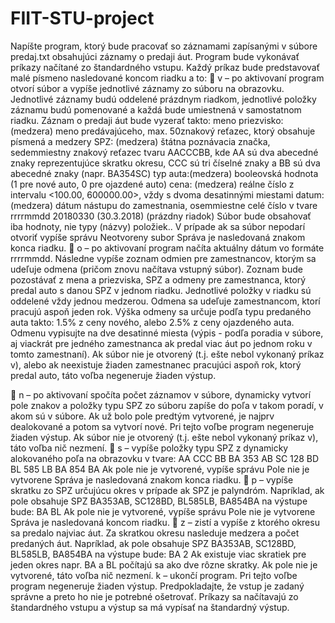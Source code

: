 # FIIT-STU-project

Napíšte program, ktorý bude pracovať so záznamami zapísanými v súbore predaj.txt obsahujúci záznamy o predaji áut. Program bude vykonávať príkazy načítané zo štandardného vstupu. Každý príkaz bude predstavovať malé písmeno nasledované koncom riadku a to:
 v – po aktivovaní program otvorí súbor a vypíše jednotlivé záznamy zo súboru na obrazovku. Jednotlivé záznamy budú oddelené prázdnym riadkom, jednotlivé položky záznamu budú pomenované a každá bude umiestnená v samostatnom riadku. Záznam o predaji áut bude vyzerať takto:
meno priezvisko:(medzera) meno predávajúceho, max. 50znakový reťazec, ktorý obsahuje písmená a medzery
SPZ: (medzera) štátna poznávacia značka, sedemmiestny znakový reťazec tvaru AACCCBB, kde AA sú dva abecedné znaky reprezentujúce skratku okresu, CCC sú tri číselné znaky a BB sú dva abecedné znaky (napr. BA354SC)
typ auta:(medzera) booleovská hodnota (1 pre nové auto, 0 pre ojazdené auto)
cena: (medzera) reálne číslo z intervalu <100.00, 600000.00>, vždy s dvoma desatinnými miestami
datum: (medzera) dátum nástupu do zamestnania, osemmiestne celé číslo v tvare rrrrmmdd 20180330 (30.3.2018)
(prázdny riadok)
Súbor bude obsahovať iba hodnoty, nie typy (názvy) položiek..
V prípade ak sa súbor nepodarí otvoriť vypíše správu Neotvoreny subor
Správa je nasledovaná znakom konca riadku.
 o – po aktivovaní program načíta aktuálny dátum vo formáte rrrrmmdd. Následne vypíše zoznam odmien pre zamestnancov, ktorým sa udeľuje odmena (pričom znovu načítava vstupný súbor). Zoznam bude pozostávať z mena a priezviska, SPZ a odmeny pre zamestnanca, ktorý predal auto s danou SPZ v jednom riadku. Jednotlivé položky v riadku sú oddelené vždy jednou medzerou. Odmena sa udeľuje zamestnancom, ktorí pracujú aspoň jeden rok. Výška odmeny sa určuje podľa typu predaného auta takto: 1.5% z ceny nového, alebo 2.5% z ceny ojazdeného auta. Odmenu vypisujte na dve desatinné miesta (výpis - podľa poradia v súbore, aj viackrát pre jedného zamestnanca ak predal viac áut po jednom roku v tomto zamestnaní). Ak súbor nie je otvorený (t.j. ešte nebol vykonaný príkaz v), alebo ak neexistuje žiaden zamestnanec pracujúci aspoň rok, ktorý predal auto, táto voľba negeneruje žiaden výstup.

 n – po aktivovaní spočíta počet záznamov v súbore, dynamicky vytvorí pole znakov a položky typu SPZ zo súboru zapíše do poľa v takom poradí, v akom sú v súbore. Ak už bolo pole predtým vytvorené, je najprv dealokované a potom sa vytvorí nové. Pri tejto voľbe program negeneruje žiaden výstup. Ak súbor nie je otvorený (t.j. ešte nebol vykonaný príkaz v), táto voľba nič nezmení.
 s – vypíše položky typu SPZ z dynamicky alokovaného poľa na obrazovku v tvare: AA CCC BB
BA 353 AB
SC 128 BD
BL 585 LB
BA 854 BA
Ak pole nie je vytvorené, vypíše správu Pole nie je vytvorene Správa je nasledovaná znakom konca riadku.
 p – vypíše skratku zo SPZ určujúcu okres v prípade ak SPZ je palyndróm. Napríklad, ak pole obsahuje SPZ BA353AB, SC128BD, BL585LB, BA854BA na výstupe bude:
BA
BL
Ak pole nie je vytvorené, vypíše správu Pole nie je vytvorene Správa je nasledovaná koncom riadku.
 z – zistí a vypíše z ktorého okresu sa predalo najviac áut. Za skratkou okresu nasleduje medzera a počet predaných áut. Napríklad, ak pole obsahuje SPZ BA353AB, SC128BD, BL585LB, BA854BA na výstupe bude:
BA 2
Ak existuje viac skratiek pre jeden okres napr. BA a BL počítajú sa ako dve rôzne skratky. Ak pole nie je vytvorené, táto voľba nič nezmení.
k – ukončí program. Pri tejto voľbe program negeneruje žiaden výstup.
Predpokladajte, že vstup je zadaný správne a preto ho nie je potrebné ošetrovať. Príkazy sa načítavajú zo štandardného vstupu a výstup sa má vypísať na štandardný výstup.
